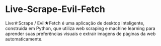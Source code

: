# Live-Scrape-Evil-Fetch
Live☆Scrape / Evil★Fetch é uma aplicação de desktop inteligente, construída em Python, que utiliza web scraping e machine learning para aprender suas preferências visuais e extrair imagens de páginas da web automaticamente. 
